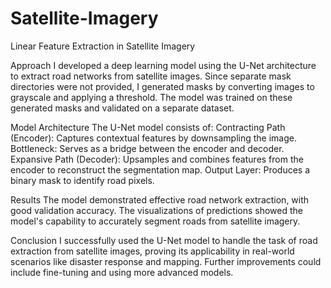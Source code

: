 # Satellite-Imagery
Linear Feature Extraction in Satellite Imagery

Approach
I developed a deep learning model using the U-Net architecture to extract road networks from satellite images. Since separate mask directories were not provided, I generated masks by converting images to grayscale and applying a threshold. The model was trained on these generated masks and validated on a separate dataset.

Model Architecture
The U-Net model consists of:
Contracting Path (Encoder): Captures contextual features by downsampling the image.
Bottleneck: Serves as a bridge between the encoder and decoder.
Expansive Path (Decoder): Upsamples and combines features from the encoder to reconstruct the segmentation map.
Output Layer: Produces a binary mask to identify road pixels.

Results
The model demonstrated effective road network extraction, with good validation accuracy. The visualizations of predictions showed the model's capability to accurately segment roads from satellite imagery.

Conclusion
I successfully used the U-Net model to handle the task of road extraction from satellite images, proving its applicability in real-world scenarios like disaster response and mapping. Further improvements could include fine-tuning and using more advanced models.
